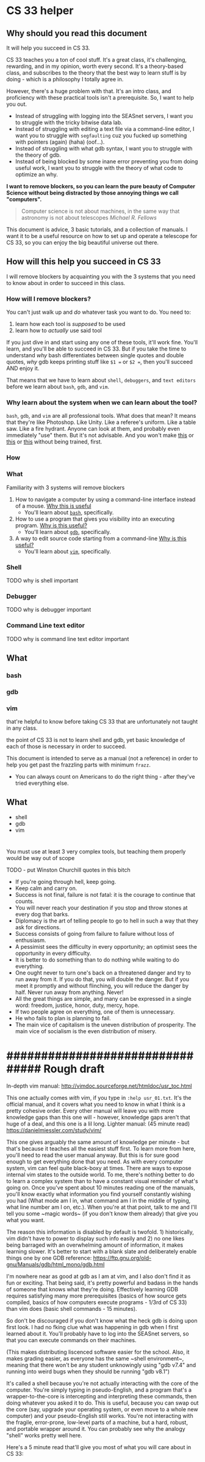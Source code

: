 # CS 33 helper

## Why should you read this document

It will help you succeed in CS 33.

CS 33 teaches you a ton of cool stuff. It's a great class, it's challenging,
rewarding, and in my opinion, worth every second. It's a theory-based class, and
subscribes to the theory that the best way to learn stuff is by doing - which is
a philosophy I totally agree in.

However, there's a huge problem with that. It's an intro class, and proficiency
with these practical tools isn't a prerequisite. So, I want to help you out.

* Instead of struggling with logging into the SEASnet servers, I want you to
  struggle with the tricky bitwise data lab.
* Instead of struggling with editing a text file via a command-line editor, I
  want you to struggle with `segfaulting` cuz you fucked up something with
  pointers (again) (haha) (oof...).
* Instead of struggling with what gdb syntax, I want you to struggle with the
  theory of gdb.
* Instead of being blocked by some inane error preventing you from doing useful
  work, I want you to struggle with the theory of what code to optimize an why.

**I want to remove blockers, so you can learn the pure beauty of Computer Science
without being distracted by those annoying things we call "computers".**

> Computer science is not about machines, in the same way that astronomy is not
> about telescopes
*Michael R. Fellows*

This document is advice, 3 basic tutorials, and a collection of manuals. I want
it to be a useful resource on how to set up and operate a telescope for CS 33,
so you can enjoy the big beautiful universe out there.

## How will this help you succeed in CS 33

I will remove blockers by acquainting you with the 3 systems that you need to
know about in order to succeed in this class.

### How will I remove blockers?
You can't just walk up and *do* whatever task you want to do. You need to:
1. learn how each tool is *supposed* to be used
2. learn how to *actually* use said tool

If you just dive in and start using any one of these tools, it'll work fine.
You'll learn, and you'll be able to succeed in CS 33. But if you take the time
to understand *why* bash differentiates between single quotes and double quotes,
*why* gdb keeps printing stuff like `$1 =` or `$2 =`, then you'll succeed AND
enjoy it.


That means that we have to learn about `shell`, `debuggers`, and `text editors`
before we learn about `bash`, `gdb`, and `vim`.


### Why learn about the system when we can learn about the tool?
`bash`, `gdb`, and `vim` are all professional tools. What does that mean? It
means that they're like Photoshop. Like Unity. Like a referee's uniform. Like a
table saw. Like a fire hydrant. Anyone can look at them, and probably even
immediately "use" them. But it's not advisable. And you won't make
[this](https://i.somethingawful.com/inserts/articlepics/photoshop/12-29-06-anime/3toes.jpg "Photoshop")
or [this](https://akirassasin.itch.io/ashes-to-ashes?ac=jXdAbFQF "Unity") or
[this](https://thumbs.dreamstime.com/z/wooden-table-white-background-isolated-61386284.jpg
"table saw") without being trained, first.

### How

### What
Familiarity with 3 systems will remove blockers
1. How to navigate a computer by using a command-line interface instead of a
   mouse. [Why this is useful](#shell)
   * You'll learn about [`bash`](#bash), specifically.
2. How to use a program that gives you visibility into an executing program.
   [Why is this useful?](#debugger)
   * You'll learn about [`gdb`](#gdb), specifically.
3. A way to edit source code starting from a command-line [Why is this
   useful?](#command-line-text-editor)
   * You'll learn about [`vim`](#vim), specifically.

### Shell
TODO why is shell important
### Debugger
TODO why is debugger important
### Command Line text editor
TODO why is command line text editor important

## What
### bash
### gdb
### vim



that're helpful to know before taking CS 33 that
are unfortunately not taught in any class.

the point of CS 33 is not to learn shell and gdb, yet basic knowledge
of each of those is necessary in order to succeed.

This document is intended to serve as a manual (not a reference) in order to
help you get past the frazzling parts with minimum `frazz`.

* You can always count on Americans to do the right thing - after they've tried
  everything else.

## What
* shell
* gdb
* vim

# ##############################################################################
You must use at least 3 very complex tools, but teaching them properly would be
way out of scope

TODO - put Winston Churchill quotes in this bitch
* If you're going through hell, keep going.
* Keep calm and carry on.
* Success is not final, failure is not fatal: it is the courage to continue that
  counts.
* You will never reach your destination if you stop and throw stones at every
  dog that barks.
* Diplomacy is the art of telling people to go to hell in such a way that they
  ask for directions.
* Success consists of going from failure to failure without loss of enthusiasm.
* A pessimist sees the difficulty in every opportunity; an optimist sees the
  opportunity in every difficulty.
* It is better to do something than to do nothing while waiting to do
  everything.
* One ought never to turn one's back on a threatened danger and try to run away
  from it. If you do that, you will double the danger. But if you meet it
  promptly and without flinching, you will reduce the danger by half. Never run
  away from anything. Never!
* All the great things are simple, and many can be expressed in a single word:
  freedom, justice, honor, duty, mercy, hope.
* If two people agree on everything, one of them is unnecessary.
* He who fails to plan is planning to fail.
* The main vice of capitalism is the uneven distribution of prosperity. The main
  vice of socialism is the even distribution of misery.


# ################################ Rough draft #################################
In-depth vim manual: http://vimdoc.sourceforge.net/htmldoc/usr_toc.html

This one actually comes *with* vim, if you type in `:help usr_01.txt`. It's the
official manual, and it covers what you need to know in what I think is a pretty
cohesive order. Every other manual will leave you with more knowledge gaps than
this one will - however, knowledge gaps aren't that huge of a deal, and this one
is a lil long.  Lighter manual: (45 minute read)
https://danielmiessler.com/study/vim/

This one gives arguably the same amount of knowledge per minute - but that's
because it teaches all the easiest stuff first. To learn more from here, you'll
need to read the user manual anyway. But this is for sure good enough to get
everything done that you need.  As with every computer system, vim can feel
quite black-boxy at times. There are ways to expose internal vim states to the
outside world. To me, there's nothing better to do to learn a complex system
than to have a constant visual reminder of what's going on. Once you've spent
about 10 minutes reading one of the manuals, you'll know exactly what
information you find yourself constantly wishing you had (What mode am I in,
what command am I in the middle of typing, what line number am I on, etc.). When
you're at that point, talk to me and I'll tell you some ~magic words~ (if you
don't know them already) that give you what you want.

The reason this information is disabled by default is twofold. 1) historically,
vim didn't have to power to display such info easily and 2) no one likes being
barraged with an overwhelming amount of information, it makes learning slower.
It's better to start with a blank slate and deliberately enable things one by
one GDB reference: https://ftp.gnu.org/old-gnu/Manuals/gdb/html_mono/gdb.html

I'm nowhere near as good at gdb as I am at vim, and I also don't find it as fun
or exciting. That being said, it's pretty powerful and badass in the hands of
someone that knows what they're doing. Effectively learning GDB requires
satisfying many more prerequisites (basics of how source gets compiled, basics
of how computers execute programs - 1/3rd of CS 33) than vim does (basic shell
commands - 15 minutes).

So don't be discouraged if you don't know what the heck gdb is doing upon first
look. I had no fking clue what was happening in gdb when I first learned about
it. You'll probably have to log into the SEASnet servers, so that you can
execute commands on their machines.

(This makes distributing liscenced software easier for the school. Also, it
makes grading easier, as everyone has the same ~shell environment~, meaning that
there won't be any student unknowingly using "gdb v7.4" and running into weird
bugs when they should be running "gdb v8.1")

It's called a shell because you're not actually interacting with the core of the
computer. You're simply typing in pseudo-English, and a program that's a
wrapper-to-the-core is intercepting and interpreting these commands, then doing
whatever you asked it to do. This is useful, because you can swap out the core
(say, upgrade your operating system, or even move to a whole new computer) and
your pseudo-English still works. You're not interacting with the fragile,
error-prone, low-level parts of a machine, but a hard, robust, and portable
wrapper around it. You can probably see why the analogy "shell" works pretty
well here.

Here's a 5 minute read that'll give you most of what you will care about in CS
33:

